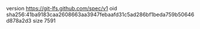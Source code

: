 version https://git-lfs.github.com/spec/v1
oid sha256:41ba9183caa2608663aa3947febaafd31c5ad286bf1beda759b50646d878a2d3
size 7591
